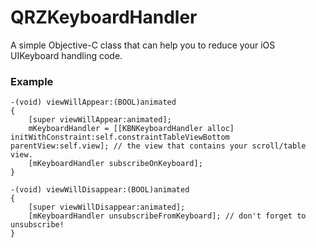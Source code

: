 # QRZKeyboardHandler
A simple Objective-C class that can help you to reduce your iOS UIKeyboard handling code.
### Example

```
-(void) viewWillAppear:(BOOL)animated
{
    [super viewWillAppear:animated];
    mKeyboardHandler = [[KBNKeyboardHandler alloc] initWithConstraint:self.constraintTableViewBottom parentView:self.view]; // the view that contains your scroll/table view.
    [mKeyboardHandler subscribeOnKeyboard];
}

-(void) viewWillDisappear:(BOOL)animated
{
    [super viewWillDisappear:animated];
    [mKeyboardHandler unsubscribeFromKeyboard]; // don't forget to unsubscribe!
}

```


